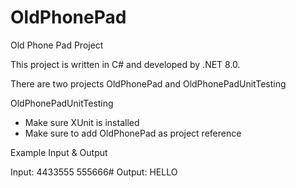 # OldPhonePad
Old Phone Pad Project

This project is written in C# and developed by .NET 8.0.

There are two projects OldPhonePad and OldPhonePadUnitTesting

OldPhonePadUnitTesting

- Make sure XUnit is installed
- Make sure to add OldPhonePad as project reference


Example Input & Output

Input: 4433555 555666#
Output: HELLO